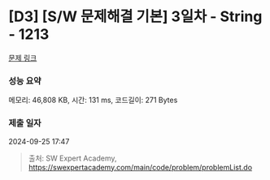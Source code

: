 # [D3] [S/W 문제해결 기본] 3일차 - String - 1213 

[문제 링크](https://swexpertacademy.com/main/code/problem/problemDetail.do?contestProbId=AV14P0c6AAUCFAYi) 

### 성능 요약

메모리: 46,808 KB, 시간: 131 ms, 코드길이: 271 Bytes

### 제출 일자

2024-09-25 17:47



> 출처: SW Expert Academy, https://swexpertacademy.com/main/code/problem/problemList.do